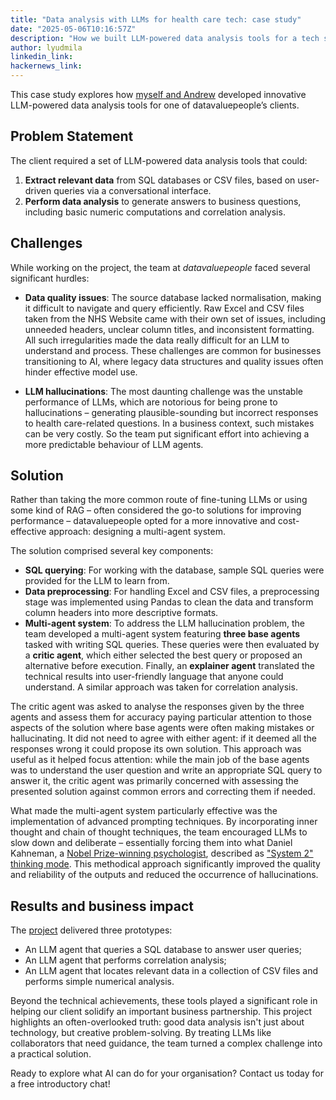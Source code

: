 ```yaml
---
title: "Data analysis with LLMs for health care tech: case study"
date: "2025-05-06T10:16:57Z"
description: "How we built LLM-powered data analysis tools for a tech startup."
author: lyudmila
linkedin_link:
hackernews_link:
---
```

This case study explores how [myself and Andrew](https://datavaluepeople.com/people/) developed innovative LLM-powered data analysis tools for one of datavaluepeople’s clients.

## Problem Statement

The client required a set of LLM-powered data analysis tools that could:

1. **Extract relevant data** from SQL databases or CSV files, based on user-driven queries via a conversational interface.
2. **Perform data analysis** to generate answers to business questions, including basic numeric computations and correlation analysis.

## Challenges

While working on the project, the team at _datavaluepeople_ faced several significant hurdles:

- **Data quality issues**: The source database lacked normalisation, making it difficult to navigate and query efficiently. Raw Excel and CSV files taken from the NHS Website came with their own set of issues, including unneeded headers, unclear column titles, and inconsistent formatting. All such irregularities made the data really difficult for an LLM to understand and process. These challenges are common for businesses transitioning to AI, where legacy data structures and quality issues often hinder effective model use.

- **LLM hallucinations**: The most daunting challenge was the unstable performance of LLMs, which are notorious for being prone to hallucinations – generating plausible-sounding but incorrect responses to health care-related questions. In a business context, such mistakes can be very costly. So the team put significant effort into achieving a more predictable behaviour of LLM agents.

## Solution

Rather than taking the more common route of fine-tuning LLMs or using some kind of RAG – often considered the go-to solutions for improving performance – datavaluepeople opted for a more innovative and cost-effective approach: designing a multi-agent system.

The solution comprised several key components:

- **SQL querying**: For working with the database, sample SQL queries were provided for the LLM to learn from.
- **Data preprocessing**: For handling Excel and CSV files, a preprocessing stage was implemented using Pandas to clean the data and transform column headers into more descriptive formats.
- **Multi-agent system**: To address the LLM hallucination problem, the team developed a multi-agent system featuring **three base agents** tasked with writing SQL queries. These queries were then evaluated by a **critic agent**, which either selected the best query or proposed an alternative before execution. Finally, an **explainer agent** translated the technical results into user-friendly language that anyone could understand. A similar approach was taken for correlation analysis.

The critic agent was asked to analyse the responses given by the three agents and assess them for accuracy paying particular attention to those aspects of the solution where base agents were often making mistakes or hallucinating. It did not need to agree with either agent: if it deemed all the responses wrong it could propose its own solution. This approach was useful as it helped focus attention: while the main job of the base agents was to understand the user question and write an appropriate SQL query to answer it, the critic agent was primarily concerned with assessing the presented solution against common errors and correcting them if needed.

What made the multi-agent system particularly effective was the implementation of advanced prompting techniques. By incorporating inner thought and chain of thought techniques, the team encouraged LLMs to slow down and deliberate – essentially forcing them into what Daniel Kahneman, a [Nobel Prize-winning psychologist](https://pr.princeton.edu/news/02/q4/1009-kahneman-b.htm), described as ["System 2" thinking mode](https://www.amazon.co.uk/Thinking-Fast-Slow-Daniel-Kahneman/dp/0141033576/ref=sr_1_1?dib=eyJ2IjoiMSJ9.t0urj2TOIWU_X4qDpckLiSEGlm3yTIO5f51IUDqICkwIJrtRfxJ0Gz1n7DbLo0M9Sr-PdsimUARc_UW16xcO-dGQPYKx7Qmnp-7dMHjsXgdioHIWqxtp_zAs5s2ddOVifoapTkrzJj6vxX5P3t_aA5A8RI_GIdOGLnwVIl9nStBahOcFnSoRUHacJ1TY-nKUY2bSyPPPhYHG6uJ2hH4MM86kTgXWC2dkD4fjq2Q17ss.CTd8Vr6VPnF8g232o5uU_3BKqao21V2k1Nt1NX6V_pI&dib_tag=se&qid=1746525428&refinements=p_27%3ADaniel+Kahneman&s=books&sr=1-1). This methodical approach significantly improved the quality and reliability of the outputs and reduced the occurrence of hallucinations.

## Results and business impact

The [project](https://datavaluepeople.com/track-record/) delivered three prototypes:
- An LLM agent that queries a SQL database to answer user queries;
- An LLM agent that performs correlation analysis;
- An LLM agent that locates relevant data in a collection of CSV files and performs simple numerical analysis.

Beyond the technical achievements, these tools played a significant role in helping our client solidify an important business partnership.
This project highlights an often-overlooked truth: good data analysis isn't just about technology, but creative problem-solving. By treating LLMs like collaborators that need guidance, the team turned a complex challenge into a practical solution.


Ready to explore what AI can do for your organisation? Contact us today for a free introductory chat!
